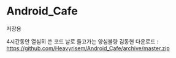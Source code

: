 # Android_Cafe
저장용

4시간동안 열심히 쓴 코드 날로 들고가는 양심불량 김동현
다운로드 : https://github.com/Heavyrisem/Android_Cafe/archive/master.zip
